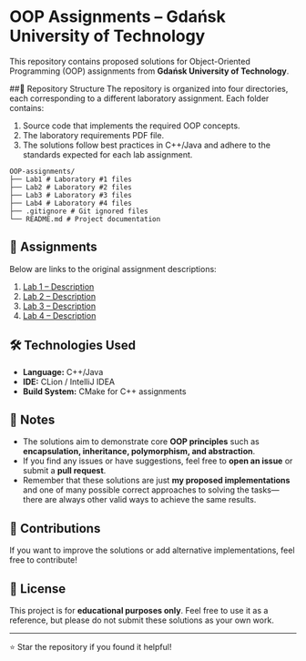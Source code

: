 # OOP Assignments – Gdańsk University of Technology

This repository contains proposed solutions for Object-Oriented Programming (OOP) assignments from **Gdańsk University of Technology**.

##📁 Repository Structure
The repository is organized into four directories, each corresponding to a different laboratory assignment. Each folder contains:

1. Source code that implements the required OOP concepts.
2. The laboratory requirements PDF file.
3. The solutions follow best practices in C++/Java and adhere to the standards expected for each lab assignment.
```
OOP-assignments/
├── Lab1 # Laboratory #1 files
├── Lab2 # Laboratory #2 files
├── Lab3 # Laboratory #3 files
├── Lab4 # Laboratory #4 files
├── .gitignore # Git ignored files
└── README.md # Project documentation
```

## 📜 Assignments
Below are links to the original assignment descriptions:

1. [Lab 1 – Description](Lab1/OOP_lab1.pdf)
2. [Lab 2 – Description](Lab2/OOP_lab2.pdf)
3. [Lab 3 – Description](Lab3/OOP_lab3.pdf)
4. [Lab 4 – Description](Lab4/OOP_Lab4.pdf)

## 🛠 Technologies Used
- **Language:** C++/Java
- **IDE:** CLion / IntelliJ IDEA
- **Build System:** CMake for C++ assignments

## 📌 Notes
- The solutions aim to demonstrate core **OOP principles** such as **encapsulation, inheritance, polymorphism, and abstraction**.
- If you find any issues or have suggestions, feel free to **open an issue** or submit a **pull request**.
- Remember that these solutions are just **my proposed implementations** and one of many possible correct approaches to solving the tasks—there are always other valid ways to achieve the same results.

## 🤝 Contributions
If you want to improve the solutions or add alternative implementations, feel free to contribute!

## 📜 License
This project is for **educational purposes only**. Feel free to use it as a reference, but please do not submit these solutions as your own work.

---
⭐ Star the repository if you found it helpful!
